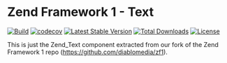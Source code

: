 # Zend Framework 1 - Text

[![Build](https://github.com/diablomedia/zf1-text/workflows/Build/badge.svg?event=push)](https://github.com/diablomedia/zf1-text/actions?query=workflow%3ABuild+event%3Apush)
[![codecov](https://codecov.io/gh/diablomedia/zf1-text/branch/master/graph/badge.svg)](https://codecov.io/gh/diablomedia/zf1-text)
[![Latest Stable Version](https://poser.pugx.org/diablomedia/zendframework1-text/v/stable)](https://packagist.org/packages/diablomedia/zendframework1-text)
[![Total Downloads](https://poser.pugx.org/diablomedia/zendframework1-text/downloads)](https://packagist.org/packages/diablomedia/zendframework1-text)
[![License](https://poser.pugx.org/diablomedia/zendframework1-text/license)](https://packagist.org/packages/diablomedia/zendframework1-text)

This is just the Zend_Text component extracted from our fork of the Zend Framework 1 repo (https://github.com/diablomedia/zf1).

